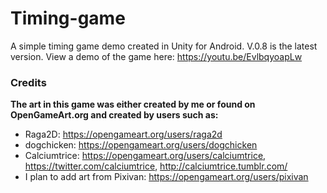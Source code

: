 # Timing-game
A simple timing game demo created in Unity for Android. V.0.8 is the latest version.
View a demo of the game here: https://youtu.be/EvlbqyoapLw

### Credits
**The art in this game was either created by me or found on OpenGameArt.org and created by users such as:**
- Raga2D: https://opengameart.org/users/raga2d
- dogchicken: https://opengameart.org/users/dogchicken
- Calciumtrice: https://opengameart.org/users/calciumtrice, https://twitter.com/calciumtrice, http://calciumtrice.tumblr.com/
- I plan to add art from Pixivan: https://opengameart.org/users/pixivan
